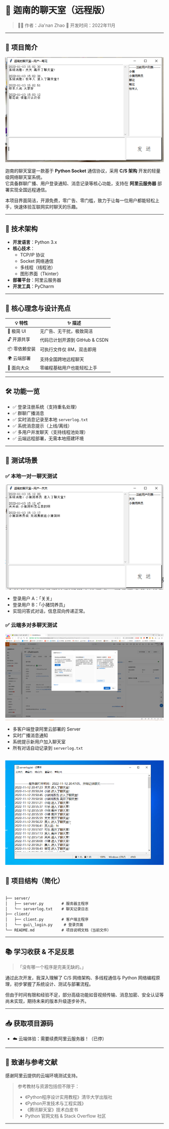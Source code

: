 

# 💬 迦南的聊天室（远程版）


> 👨‍💻 作者：Jia'nan Zhao 
> 📅 开发时间：2022年11月  


---

## 🌟 项目简介

![预览图](1.png)

迦南的聊天室是一款基于 **Python Socket** 通信协议，采用 **C/S 架构** 开发的轻量级网络聊天室系统。  
它具备群聊广播、用户登录通知、消息记录等核心功能，支持在 **阿里云服务器** 部署实现全国远程通信。

本项目界面简洁，开源免费，零广告、零门槛，致力于让每一位用户都能轻松上手，快速体验互联网实时聊天的乐趣。

---

## 🔧 技术架构

- **开发语言**：Python 3.x  
- **核心技术**：
  - TCP/IP 协议
  - Socket 网络通信
  - 多线程（线程池）
  - 图形界面（Tkinter）
- **部署平台**：阿里云服务器
- **开发工具**：PyCharm

---

## 🧠 核心理念与设计亮点

| 💡 特性 | ✨ 描述 |
|--------|--------|
| 🎨 极简 UI | 无广告、无干扰，极致简洁 |
| 🔓 开源共享 | 代码已计划开源到 GitHub & CSDN |
| 📦 零依赖安装 | 可执行文件仅 8M，双击即用 |
| 🌍 云端部署 | 支持全国跨地远程聊天 |
| 👥 面向大众 | 零编程基础用户也能轻松上手 |

---

## 🛠️ 功能一览

- ✅ 登录注册系统（支持重名处理）
- ✅ 群聊广播消息
- ✅ 实时消息记录至本地 `serverlog.txt`
- ✅ 系统消息提示（上线/离线）
- ✅ 多用户并发聊天（支持线程池处理）
- ✅ 云端远程部署，无需本地搭建环境

---


## 🧪 测试场景

### ✅ 本地一对一聊天测试

![预览图](2.png)

- 登录用户 A：「关关」
- 登录用户 B：「小猪饲养员」
- 实现问答式对话，信息双向传递正常。

### ✅ 云端多对多聊天测试

![预览图](4.png)

- 多客户端登录阿里云部署的 Server
- 实时广播消息通知
- 系统提示新用户加入聊天室
- 所有对话自动记录到 `serverlog.txt`

![预览图](3.png)
---

## 📂 项目结构（简化）

```

├── server/
│   ├── server.py        # 服务器主程序
│   └── serverlog.txt    # 聊天记录日志
├── client/
│   ├── client.py        # 客户端主程序
│   └── gui\_login.py     # 登录页面
└── README.md            # 项目说明文档（当前文件）

```

---

## 📚 学习收获 & 不足反思

>「没有哪一个程序是完美无缺的。」

通过此次开发，我深入理解了 C/S 网络架构、多线程通信与 Python 网络编程原理，初步掌握了系统设计、测试与部署流程。

但由于时间有限和经验不足，部分高级功能如音视频传输、消息加密、安全认证等尚未实现，期待未来的版本升级逐步补齐。

---

## 📥 获取项目源码

- ☁️ 云端体验：需要续费阿里云服务器！（已停）

---

## 🧾 致谢与参考文献

感谢阿里云提供的云端环境测试支持。

> 参考教材与资源包括但不限于：
>
> - 《Python程序设计实用教程》清华大学出版社
> - 《Python开发技术与工程实践》
> - 《腾讯聊天室》技术白皮书
> - Python 官网文档 & Stack Overflow 社区

---



